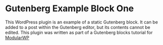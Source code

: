 # Gutenberg Example Block One

This WordPress plugin is an example of a static Gutenberg block. It can be added to a post within the Gutenberg editor, but its contents cannot be edited. This plugin was written as part of a Gutenberg blocks tutorial for [ModularWP](https://modularwp.com/)